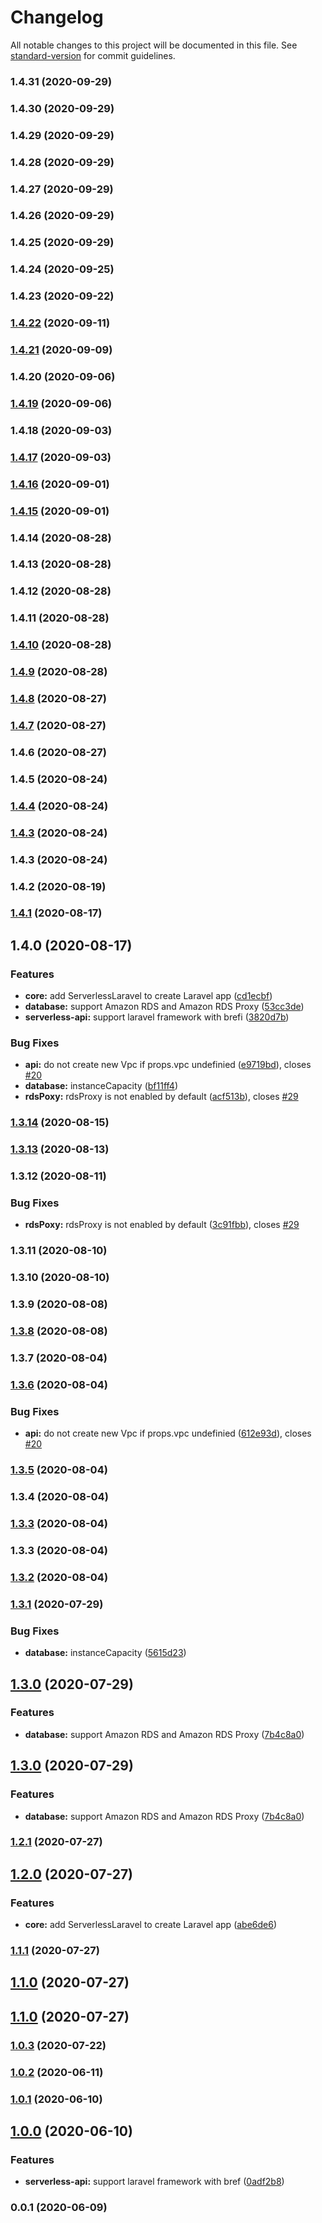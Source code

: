 # Changelog

All notable changes to this project will be documented in this file. See [standard-version](https://github.com/conventional-changelog/standard-version) for commit guidelines.

### 1.4.31 (2020-09-29)

### 1.4.30 (2020-09-29)

### 1.4.29 (2020-09-29)

### 1.4.28 (2020-09-29)

### 1.4.27 (2020-09-29)

### 1.4.26 (2020-09-29)

### 1.4.25 (2020-09-29)

### 1.4.24 (2020-09-25)

### 1.4.23 (2020-09-22)

### [1.4.22](https://github.com/aws-samples/cdk-serverless-lamp/compare/v1.4.21...v1.4.22) (2020-09-11)

### [1.4.21](https://github.com/aws-samples/cdk-serverless-lamp/compare/v1.4.19...v1.4.21) (2020-09-09)

### 1.4.20 (2020-09-06)

### [1.4.19](https://github.com/aws-samples/cdk-serverless-lamp/compare/v1.4.18...v1.4.19) (2020-09-06)

### 1.4.18 (2020-09-03)

### [1.4.17](https://github.com/aws-samples/cdk-serverless-lamp/compare/v1.4.16...v1.4.17) (2020-09-03)

### [1.4.16](https://github.com/aws-samples/cdk-serverless-lamp/compare/v1.4.15...v1.4.16) (2020-09-01)

### [1.4.15](https://github.com/aws-samples/cdk-serverless-lamp/compare/v1.4.14...v1.4.15) (2020-09-01)

### 1.4.14 (2020-08-28)

### 1.4.13 (2020-08-28)

### 1.4.12 (2020-08-28)

### 1.4.11 (2020-08-28)

### [1.4.10](https://github.com/aws-samples/cdk-serverless-lamp/compare/v1.4.9...v1.4.10) (2020-08-28)

### [1.4.9](https://github.com/aws-samples/cdk-serverless-lamp/compare/v1.4.8...v1.4.9) (2020-08-28)

### [1.4.8](https://github.com/aws-samples/cdk-serverless-lamp/compare/v1.4.7...v1.4.8) (2020-08-27)

### [1.4.7](https://github.com/aws-samples/cdk-serverless-lamp/compare/v1.4.5...v1.4.7) (2020-08-27)

### 1.4.6 (2020-08-27)

### 1.4.5 (2020-08-24)

### [1.4.4](https://github.com/aws-samples/cdk-serverless-lamp/compare/v1.4.2...v1.4.4) (2020-08-24)

### [1.4.3](https://github.com/aws-samples/cdk-serverless-lamp/compare/v1.4.1...v1.4.3) (2020-08-24)

### 1.4.3 (2020-08-24)

### 1.4.2 (2020-08-19)

### [1.4.1](https://github.com/aws-samples/cdk-serverless-lamp/compare/v1.4.0...v1.4.1) (2020-08-17)

## 1.4.0 (2020-08-17)


### Features

* **core:** add ServerlessLaravel to create Laravel app ([cd1ecbf](https://github.com/pahud/cdk-serverless-lamp/commit/cd1ecbf9a541b116b19cab460696ea2b6cd1cda8))
* **database:** support Amazon RDS and Amazon RDS Proxy ([53cc3de](https://github.com/pahud/cdk-serverless-lamp/commit/53cc3de3721ba3aa87964fa96614658176a47517))
* **serverless-api:** support laravel framework with brefi ([3820d7b](https://github.com/pahud/cdk-serverless-lamp/commit/3820d7b0c6e40ce4cba3fbd73d0ceb87aee9c4ff))


### Bug Fixes

* **api:** do not create new Vpc if props.vpc undefinied ([e9719bd](https://github.com/pahud/cdk-serverless-lamp/commit/e9719bdce407d22773f9ec33c6ca2ceeb4cbfa40)), closes [#20](https://github.com/pahud/cdk-serverless-lamp/issues/20)
* **database:** instanceCapacity ([bf11ff4](https://github.com/pahud/cdk-serverless-lamp/commit/bf11ff472777f84f72773a7efc57362aa633f197))
* **rdsPoxy:** rdsProxy is not enabled by default ([acf513b](https://github.com/pahud/cdk-serverless-lamp/commit/acf513bab378565f4c047e4082e4b1022917e007)), closes [#29](https://github.com/pahud/cdk-serverless-lamp/issues/29)

### [1.3.14](https://github.com/pahud/cdk-serverless-lamp/compare/v1.3.13...v1.3.14) (2020-08-15)

### [1.3.13](https://github.com/pahud/cdk-serverless-lamp/compare/v1.3.12...v1.3.13) (2020-08-13)

### 1.3.12 (2020-08-11)


### Bug Fixes

* **rdsPoxy:** rdsProxy is not enabled by default ([3c91fbb](https://github.com/pahud/cdk-serverless-lamp/commit/3c91fbb7c371f1e58026fa2b732dc5080b4d0861)), closes [#29](https://github.com/pahud/cdk-serverless-lamp/issues/29)

### 1.3.11 (2020-08-10)

### 1.3.10 (2020-08-10)

### 1.3.9 (2020-08-08)

### [1.3.8](https://github.com/pahud/cdk-serverless-lamp/compare/v1.3.7...v1.3.8) (2020-08-08)

### 1.3.7 (2020-08-04)

### [1.3.6](https://github.com/pahud/cdk-serverless-lamp/compare/v1.3.5...v1.3.6) (2020-08-04)


### Bug Fixes

* **api:** do not create new Vpc if props.vpc undefinied ([612e93d](https://github.com/pahud/cdk-serverless-lamp/commit/612e93d7c0f709c10175d40bc31a2abf92091fb3)), closes [#20](https://github.com/pahud/cdk-serverless-lamp/issues/20)

### [1.3.5](https://github.com/pahud/cdk-serverless-lamp/compare/v1.3.4...v1.3.5) (2020-08-04)

### 1.3.4 (2020-08-04)

### [1.3.3](https://github.com/pahud/cdk-serverless-lamp/compare/v1.3.2...v1.3.3) (2020-08-04)

### 1.3.3 (2020-08-04)

### [1.3.2](https://github.com/pahud/cdk-serverless-lamp/compare/v1.3.1...v1.3.2) (2020-08-04)

### [1.3.1](https://github.com/pahud/cdk-serverless-lamp/compare/v1.3.0...v1.3.1) (2020-07-29)


### Bug Fixes

* **database:** instanceCapacity ([5615d23](https://github.com/pahud/cdk-serverless-lamp/commit/5615d236ed44205d6ec925b470e48903ad546170))

## [1.3.0](https://github.com/pahud/cdk-serverless-lamp/compare/v1.2.1...v1.3.0) (2020-07-29)


### Features

* **database:** support Amazon RDS and Amazon RDS Proxy ([7b4c8a0](https://github.com/pahud/cdk-serverless-lamp/commit/7b4c8a0629f403d1ca885becb4dd3f75a9035f02))

## [1.3.0](https://github.com/pahud/cdk-serverless-lamp/compare/v1.2.1...v1.3.0) (2020-07-29)


### Features

* **database:** support Amazon RDS and Amazon RDS Proxy ([7b4c8a0](https://github.com/pahud/cdk-serverless-lamp/commit/7b4c8a0629f403d1ca885becb4dd3f75a9035f02))

### [1.2.1](https://github.com/pahud/cdk-serverless-lamp/compare/v1.2.0...v1.2.1) (2020-07-27)

## [1.2.0](https://github.com/pahud/cdk-serverless-lamp/compare/v1.1.1...v1.2.0) (2020-07-27)


### Features

* **core:** add ServerlessLaravel to create Laravel app ([abe6de6](https://github.com/pahud/cdk-serverless-lamp/commit/abe6de6ba3dd95056d8556cde7bd212db40b46d6))

### [1.1.1](https://github.com/pahud/cdk-serverless-lamp/compare/v1.0.3...v1.1.1) (2020-07-27)

## [1.1.0](https://github.com/pahud/cdk-serverless-lamp/compare/v1.0.3...v1.1.0) (2020-07-27)

## [1.1.0](https://github.com/pahud/cdk-serverless-lamp/compare/v1.0.3...v1.1.0) (2020-07-27)

### [1.0.3](https://github.com/pahud/cdk-serverless-lamp/compare/v1.0.2...v1.0.3) (2020-07-22)

### [1.0.2](https://github.com/pahud/cdk-serverless-lamp/compare/v1.0.1...v1.0.2) (2020-06-11)

### [1.0.1](https://github.com/pahud/cdk-serverless-lamp/compare/v1.0.0...v1.0.1) (2020-06-10)

## [1.0.0](https://github.com/pahud/cdk-serverless-lamp/compare/v0.0.1...v1.0.0) (2020-06-10)


### Features

* **serverless-api:** support laravel framework with bref ([0adf2b8](https://github.com/pahud/cdk-serverless-lamp/commit/0adf2b8ab4a2e09ca239270bd271138c23a85b08))

### 0.0.1 (2020-06-09)
